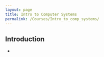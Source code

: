 ```yaml
---
layout: page
title: Intro to Computer Systems
permalink: /Courses/Intro_to_comp_systems/
---
```


## Introduction

- 
